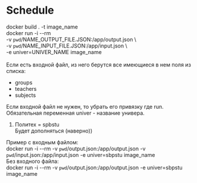 # Schedule   
docker build . -t image_name  
docker run -i --rm \
                    -v `pwd`/NAME_OUTPUT_FILE.JSON:/app/output.json \  
                    -v `pwd`/NAME_INPUT_FILE.JSON:/app/input.json \  
                    -e univer=UNIVER_NAME image_name  
<br>
Если есть входной файл, из него берутся все имеющиеся в нем поля из списка:   
- groups   
- teachers  
- subjects  

Если входной файл не нужен, то убрать его привязку где run.  
Обязательная переменная univer - название универа.
1. Политех = spbstu  
  Будет дополняться (наверно))
   
Пример с входным файлом:  
docker run -i --rm -v `pwd`/output.json:/app/output.json -v `pwd`/input.json:/app/input.json -e univer=sbpstu image_name  
Без входного файла:  
docker run -i --rm -v `pwd`/output.json:/app/output.json -e univer=sbpstu image_name  
